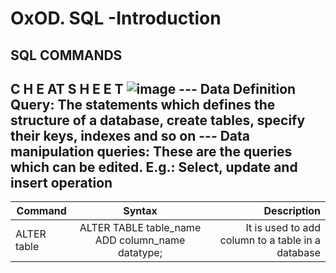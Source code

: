 # OxOD. SQL -Introduction
## SQL COMMANDS
C H E AT S H E E T
![image](https://s3.amazonaws.com/intranet-projects-files/holbertonschool-higher-level_programming+/272/rtcwz.jpg "Image to enhance sql readme")
--- Data Definition Query: The statements which defines the
structure of a database, create tables, specify their keys,
indexes and so on
--- Data manipulation queries: These are the queries which can
be edited.
E.g.: Select, update and insert operation
---
| Command          | Syntax         | Description          |
| --------------   |:-------------: |-------------------:  |
|ALTER table       |ALTER TABLE table_name ADD column_name datatype;|It is used to add column to a table in a database|
